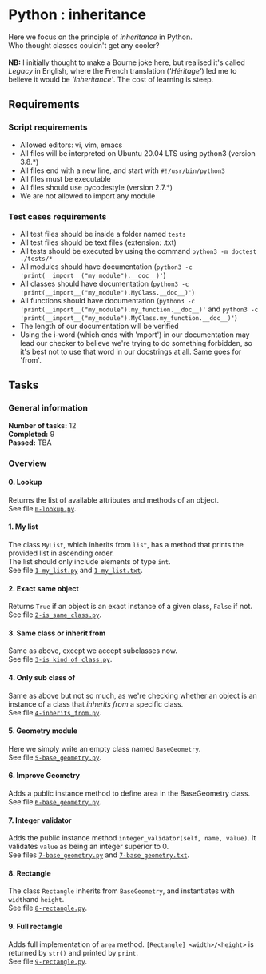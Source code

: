 # Python : inheritance
Here we focus on the principle of _inheritance_ in Python.<br/>
Who thought classes couldn't get any cooler?<br/><br/>
__NB:__ I initially thought to make a Bourne joke here, but realised it's called _Legacy_ in English, where the French translation (_'Héritage'_) led me to believe it would be _'Inheritance'_. The cost of learning is steep.
## Requirements
### Script requirements
* Allowed editors: vi, vim, emacs
* All files will be interpreted on Ubuntu 20.04 LTS using python3 (version 3.8.*)
* All files end with a new line, and start with `#!/usr/bin/python3`
* All files must be executable
* All files should use pycodestyle (version 2.7.*)
* We are not allowed to import any module
### Test cases requirements
* All test files should be inside a folder named `tests`
* All test files should be text files (extension: .txt)
* All tests should be executed by using the command `python3 -m doctest ./tests/*`
* All modules should have documentation (`python3 -c 'print(__import__("my_module").__doc__)'`)
* All classes should have documentation (`python3 -c 'print(__import__("my_module").MyClass.__doc__)'`)
* All functions should have documentation (`python3 -c 'print(__import__("my_module").my_function.__doc__)'` and `python3 -c 'print(__import__("my_module").MyClass.my_function.__doc__)'`)
* The length of our documentation will be verified
* Using the i-word (which ends with 'mport') in our documentation may lead our checker to believe we're trying to do something forbidden, so it's best not to use that word in our docstrings at all. Same goes for 'from'.
## Tasks
### General information
__Number of tasks:__ 12<br/>
__Completed:__ 9<br/>
__Passed:__ TBA<br/>
### Overview
#### 0. Lookup
Returns the list of available attributes and methods of an object.<br/>
See file [`0-lookup.py`](./0-lookup.py).
#### 1. My list
The class `MyList`, which inherits from `list`, has a method that prints the provided list in ascending order.<br/>
The list should only include elements of type `int`.<br/>
See file [`1-my_list.py`](./1-my_list.py) and [`1-my_list.txt`](tests/1-my_list.txt).
#### 2. Exact same object
Returns `True` if an object is an exact instance of a given class, `False` if not.<br/>
See file [`2-is_same_class.py`](./2-is_same_class.py).
#### 3. Same class or inherit from
Same as above, except we accept subclasses now.<br/>
See file [`3-is_kind_of_class.py`](./3-is_kind_of_class.py).
#### 4. Only sub class of
Same as above but not so much, as we're checking whether an object is an instance of a class that _inherits from_ a specific class.<br/>
See file [`4-inherits_from.py`](./4-inherits_from.py).
#### 5. Geometry module
Here we simply write an empty class named `BaseGeometry`.<br/>
See file [`5-base_geometry.py`](./5-base_geometry.py).
#### 6. Improve Geometry
Adds a public instance method to define area in the BaseGeometry class.<br/>
See file [`6-base_geometry.py`](./6-base_geometry.py).
#### 7. Integer validator
Adds the public instance method `integer_validator(self, name, value)`. It validates `value` as being an integer superior to 0.<br/>
See files [`7-base_geometry.py`](./7-base_geometry.py) and [`7-base_geometry.txt`](tests/7-base_geometry.txt).
#### 8. Rectangle
The class `Rectangle` inherits from `BaseGeometry`, and instantiates with `width`and `height`.<br/>
See file [`8-rectangle.py`](./8-rectangle.py).
#### 9. Full rectangle
Adds full implementation of `area` method. `[Rectangle] <width>/<height>` is returned by `str()` and printed by `print`.<br/>
See file [`9-rectangle.py`](./9-rectangle.py).
